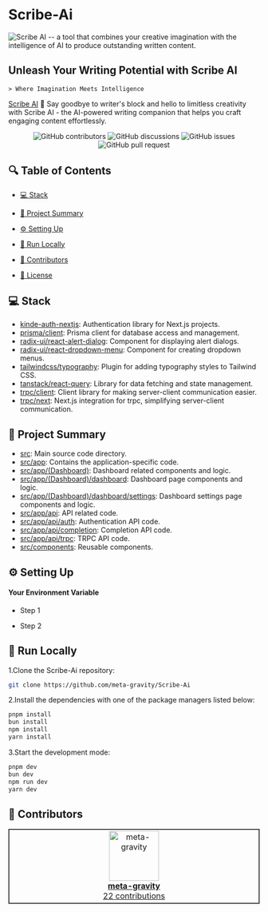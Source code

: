 # Scribe-Ai 

![Scribe AI](https://github.com/meta-gravity/Scribe-Ai/assets/108740247/1cd64752-2d86-4428-9b74-7db9704d9916) -- a tool that combines your creative imagination with the intelligence of AI to produce outstanding written content.



## Unleash Your Writing Potential with Scribe AI

```
> Where Imagination Meets Intelligence
```

[Scribe AI](https://github.com/meta-gravity/Scribe-Ai) 
🤖 Say goodbye to writer's block and hello to limitless creativity with Scribe AI - the AI-powered writing companion that helps you craft engaging content effortlessly.

<p align="center">
<img src="https://img.shields.io/github/contributors/meta-gravity/Scribe-Ai" alt="GitHub contributors" />
<img src="https://img.shields.io/github/discussions/meta-gravity/Scribe-Ai" alt="GitHub discussions" />
<img src="https://img.shields.io/github/issues/meta-gravity/Scribe-Ai" alt="GitHub issues" />
<img src="https://img.shields.io/github/issues-pr/meta-gravity/Scribe-Ai" alt="GitHub pull request" />
</p>

<p></p>
<p></p>

## 🔍 Table of Contents

* [💻 Stack](#stack)

* [📝 Project Summary](#project-summary)

* [⚙️ Setting Up](#setting-up)

* [🚀 Run Locally](#run-locally)

* [🙌 Contributors](#contributors)

* [📄 License](#license)

## 💻 Stack

- [kinde-auth-nextjs](https://github.com/kinde-oss/kinde-auth-nextjs): Authentication library for Next.js projects.
- [prisma/client](https://www.prisma.io/docs/concepts/components/prisma-client): Prisma client for database access and management.
- [radix-ui/react-alert-dialog](https://github.com/radix-ui/react-alert-dialog): Component for displaying alert dialogs.
- [radix-ui/react-dropdown-menu](https://github.com/radix-ui/react-dropdown-menu): Component for creating dropdown menus.
- [tailwindcss/typography](https://github.com/tailwindlabs/tailwindcss-typography): Plugin for adding typography styles to Tailwind CSS.
- [tanstack/react-query](https://react-query.tanstack.com/): Library for data fetching and state management.
- [trpc/client](https://trpc.io/docs/client): Client library for making server-client communication easier.
- [trpc/next](https://trpc.io/docs/next): Next.js integration for trpc, simplifying server-client communication.

## 📝 Project Summary

- [src](src): Main source code directory.
- [src/app](src/app): Contains the application-specific code.
- [src/app/(Dashboard)](src/app/(Dashboard)): Dashboard related components and logic.
- [src/app/(Dashboard)/dashboard](src/app/(Dashboard)/dashboard): Dashboard page components and logic.
- [src/app/(Dashboard)/dashboard/settings](src/app/(Dashboard)/dashboard/settings): Dashboard settings page components and logic.
- [src/app/api](src/app/api): API related code.
- [src/app/api/auth](src/app/api/auth): Authentication API code.
- [src/app/api/completion](src/app/api/completion): Completion API code.
- [src/app/api/trpc](src/app/api/trpc): TRPC API code.
- [src/components](src/components): Reusable components.

## ⚙️ Setting Up

#### Your Environment Variable

- Step 1

- Step 2

## 🚀 Run Locally
1.Clone the Scribe-Ai repository:
```sh
git clone https://github.com/meta-gravity/Scribe-Ai
```
2.Install the dependencies with one of the package managers listed below:
```bash
pnpm install
bun install
npm install
yarn install
```
3.Start the development mode:
```bash
pnpm dev
bun dev
npm run dev
yarn dev
```

## 🙌 Contributors

<table style="border:1px solid #404040;text-align:center;width:100%">
<tr><td style="width:14.29%;border:1px solid #404040;">
        <a href="https://github.com/meta-gravity" spellcheck="false">
          <img src="https://avatars.githubusercontent.com/u/108740247?v=4?s=100" width="100px;" alt="meta-gravity"/>
          <br />
          <b>meta-gravity</b>
        </a>
        <br />
        <a href="https://github.com/meta-gravity/Scribe-Ai/commits?author=meta-gravity" title="Contributions" spellcheck="false">
          22 contributions
        </a>
      </td></table>



